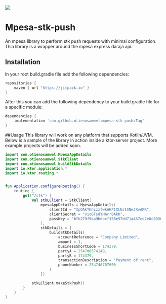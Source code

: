 [![](https://jitpack.io/v/otienosamwel/mpesa-stk-push.svg)](https://jitpack.io/#otienosamwel/mpesa-stk-push)

# Mpesa-stk-push

An mpesa library to perform stk push requests with minimal configuration. Thia library is a wrapper around the mpesa
express daraja api.

## Installation

In your root build.gradle file add the following dependencies:

```groovy
repositories {
    maven { url "https://jitpack.io" }
}
```

After this you can add the following dependency to your build.gradle file for a specific module:

```groovy  
dependencies {
    implementation 'com.github.otienosamwel:mpesa-stk-push:Tag'
}
```

##Usage
This library will work on any platform that supports Kotlin/JVM. Below is a sample of the library in action inside 
a ktor-server project. More example projects will be added soon.

```kotlin   
import com.otienosamwel.MpesaAppDetails
import com.otienosamwel.StkClient
import com.otienosamwel.buildStkDetails
import io.ktor.application.*
import io.ktor.routing.*


fun Application.configureRouting() {
    routing {
        get("/stk") {
            val stkLClient = StkClient(
                mpesaAppDetails = MpesaAppDetails(
                    clientId = "IpOAkYhhizzfwkAHP1XLNz1SNeJRvAPR",
                    clientSecret = "vicGTsdYHArr0AkK",
                    passKey = "bfb279f9aa9bdbcf158e97dd71a467cd2e0c893059b10f78e6b72ada1ed2c919"
                ),
                stkDetails = {
                    buildStkDetails(
                        accountReference = "Company Limited",
                        amount = 1,
                        businessShortCode = 174379,
                        partyA = 254708374149,
                        partyB = 174379,
                        transactionDescription = "Payment of rent",
                        phoneNumber = 254746707600
                    )
                })

            stkLClient.makeStkPush()
        }
    }
}
```